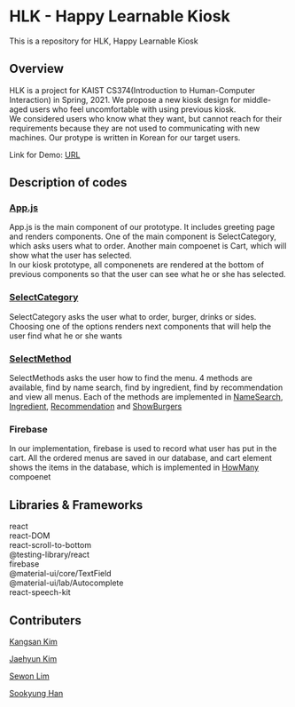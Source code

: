 # HLK - Happy Learnable Kiosk

This is a repository for HLK, Happy Learnable Kiosk

## Overview
HLK is a project for KAIST CS374(Introduction to Human-Computer Interaction) in Spring, 2021. We propose a new kiosk design for middle-aged users who feel uncomfortable with using previous kiosk.   
We considered users who know what they want, but cannot reach for their requirements because they are not used to communicating with new machines. 
Our protype is written in Korean for our target users. 

Link for Demo: [URL](https://hci-hlk-f2fb4.web.app/)

## Description of codes

### [App.js](https://github.com/sewon0918/HCI_HLK/blob/master/src/App.js)
App.js is the main component of our prototype. It includes greeting page and renders components. One of the main component is SelectCategory, which asks users what to order. Another main compoenet is Cart, which will show what the user has selected.   
In our kiosk prototype, all componenets are rendered at the bottom of previous components so that the user can see what he or she has selected. 

### [SelectCategory](https://github.com/sewon0918/HCI_HLK/tree/master/src/components/SelectCategory)
SelectCategory asks the user what to order, burger, drinks or sides. Choosing one of the options renders next components that will help the user find what he or she wants

### [SelectMethod](https://github.com/sewon0918/HCI_HLK/tree/master/src/components/SelectMethod)
SelectMethods asks the user how to find the menu. 4 methods are available, find by name search, find by ingredient, find by recommendation and view all menus. Each of the methods are implemented in [NameSearch](https://github.com/sewon0918/HCI_HLK/tree/master/src/components/NameSearch), [Ingredient](https://github.com/sewon0918/HCI_HLK/tree/master/src/components/Ingredient), [Recommendation](https://github.com/sewon0918/HCI_HLK/tree/master/src/components/Recommendation) and [ShowBurgers](https://github.com/sewon0918/HCI_HLK/tree/master/src/components/SelectMethod)   

### Firebase
In our implementation, firebase is used to record what user has put in the cart. All the ordered menus are saved in our database, and cart element shows the items in the database, which is implemented in [HowMany](https://github.com/sewon0918/HCI_HLK/tree/master/src/components/HowMany) compoenet

## Libraries & Frameworks
react   
react-DOM   
react-scroll-to-bottom   
@testing-library/react   
firebase   
@material-ui/core/TextField   
@material-ui/lab/Autocomplete   
react-speech-kit   

## Contributers
[Kangsan Kim](https://github.com/KangsanKim07)

[Jaehyun Kim](https://github.com/Jennyjaen)

[Sewon Lim](https://github.com/sewon0918)

[Sookyung Han](https://github.com/suplookie)
